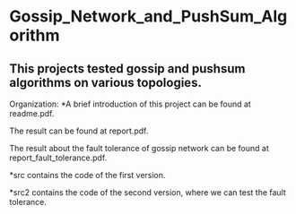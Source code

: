 Gossip_Network_and_PushSum_Algorithm
====================================


This projects tested gossip and pushsum algorithms on various topologies.
-------------

Organization:
   *A brief introduction of this project can be found at readme.pdf.

   The result can be found at report.pdf.

   The result about the fault tolerance of gossip network can be found at report_fault_tolerance.pdf.

*src contains the code of the first version.

*src2 contains the code of the second version, where we can test the fault tolerance.

